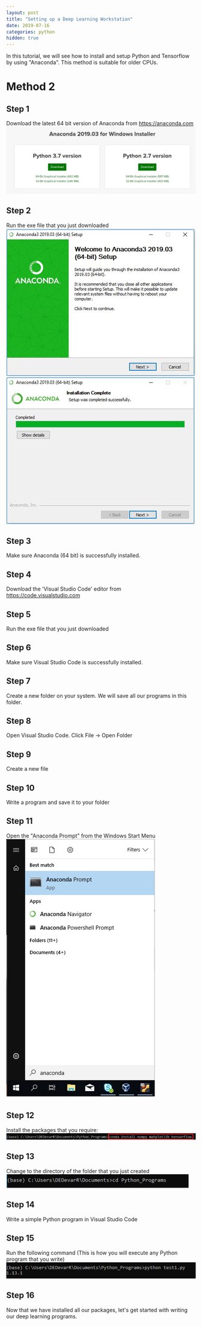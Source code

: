 ```yaml
---
layout: post
title: "Setting up a Deep Learning Workstation"
date: 2019-07-16
categories: python
hidden: true
---
```


In this tutorial, we will see how to install and setup Python and Tensorflow by using "Anaconda". This method is suitable for older CPUs.  

# Method 2

## Step 1
Download the latest 64 bit version of Anaconda from https://anaconda.com
![Step 1](/assets/images/OldCPU/installer.jpg)

## Step 2
Run the exe file that you just downloaded
![Step 2](/assets/images/OldCPU/step2_1.jpg)
![Step 2](/assets/images/OldCPU/step2_2.jpg)

## Step 3
Make sure Anaconda (64 bit) is successfully installed.

## Step 4
Download the 'Visual Studio Code' editor from https://code.visualstudio.com

## Step 5
Run the exe file that you just downloaded

## Step 6
Make sure Visual Studio Code is successfully installed.

## Step 7
Create a new folder on your system. We will save all our programs in this folder.

## Step 8
Open Visual Studio Code. Click File -> Open Folder

## Step 9
Create a new file

## Step 10
Write a program and save it to your folder

## Step 11
Open the "Anaconda Prompt" from the Windows Start Menu
![Step 11](/assets/images/OldCPU/anaconda_start.jpg)

## Step 12
Install the packages that you require:
![Step 12](/assets/images/OldCPU/conda_install.jpg)

## Step 13
Change to the directory of the folder that you just created
![Step 12](/assets/images/OldCPU/cd_directory.jpg)

## Step 14
Write a simple Python program in Visual Studio Code

## Step 15
Run the following command (This is how you will execute any Python program that you write)
![Step 15](/assets/images/OldCPU/conda_python_test1.jpg)

## Step 16
Now that we have installed all our packages, let's get started with writing our deep learning programs.
